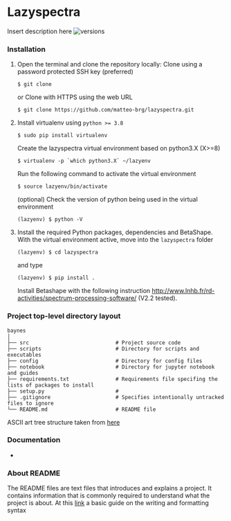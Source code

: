 # Lazyspectra
Insert description here
![versions](https://img.shields.io/pypi/pyversions/pybadges.svg)

### Installation
1. Open the terminal and clone the repository locally:
   Clone using a password protected SSH key (preferred)
   ```
   $ git clone 
   ```
   or Clone with HTTPS using the web URL
   ```
   $ git clone https://github.com/matteo-brg/lazyspectra.git
   ```

2. Install virtualenv using `python >= 3.8`
   ```
   $ sudo pip install virtualenv
   ```
   Create the lazyspectra virtual environment based on python3.X (X>=8)
   ```
   $ virtualenv -p `which python3.X` ~/lazyenv
   ```
   Run the following command to activate the virtual environment
   ```
   $ source lazyenv/bin/activate
   ```
   (optional) Check the version of python being used in the virtual environment
   ```
   (lazyenv) $ python -V
   ```

3. Install the required Python packages, dependencies and BetaShape. With the virtual environment active, move into the `lazyspectra` folder
   ```
   (lazyenv) $ cd lazyspectra
   ```
   and type
   ```
   (lazyenv) $ pip install .
   ```
   Install Betashape with the following instruction http://www.lnhb.fr/rd-activities/spectrum-processing-software/ (V2.2 tested).


### Project top-level directory layout

    baynes
    │
    ├── src                            # Project source code
    ├── scripts                        # Directory for scripts and executables
    ├── config                         # Directory for config files
    ├── notebook                       # Directory for jupyter notebook and guides
    ├── requirements.txt               # Requirements file specifing the lists of packages to install
    ├── setup.py                       #
    ├── .gitignore                     # Specifies intentionally untracked files to ignore
    └── README.md                      # README file

 ASCII art tree structure taken from [here](https://codepen.io/patrickhlauke/pen/azbYWZ)

### Documentation
*

 ### About README
 The README files are text files that introduces and explains a project. It contains information that is commonly required to understand what the project is about.
 At this [link](https://help.github.com/en/github/writing-on-github/basic-writing-and-formatting-syntax) a basic guide on the writing and formatting syntax
